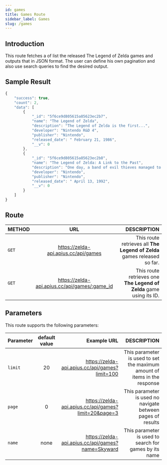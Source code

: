 ```yaml
---
id: games
title: Games Route
sidebar_label: Games
slug: /games
---
```


## Introduction

This route fetches a of list the released The Legend of Zelda games and outputs that in JSON format. The user can define his own pagination and also use search queries to find the desired output. 

## Sample Result

```javascript
{
    "success": true,
    "count": 2,
    "data": [
        {
            "_id": "5f6ce9d805615a85623ec2b7",
            "name": "The Legend of Zelda",
            "description": "The Legend of Zelda is the first...",
            "developer": "Nintendo R&D 4",
            "publisher": "Nintendo",
            "released_date": " February 21, 1986",
            "__v": 0
        },
        {
            "_id": "5f6ce9d805615a85623ec2b8",
            "name": "The Legend of Zelda: A Link to the Past",
            "description": "One day, a band of evil thieves managed to...",
            "developer": "Nintendo",
            "publisher": "Nintendo",
            "released_date": " April 13, 1992",
            "__v": 0
        }
    ]
}
```

## Route

| METHOD        |      URL      |   DESCRIPTION |
| ------------- | :-----------: | -----: |
| `GET`         | https://zelda-api.apius.cc/api/games | This route retrieves all **The Legend of Zelda** games released so far. |
| `GET`         | https://zelda-api.apius.cc/api/games/:game_id | This route retrieves one **The Legend of Zelda** game using its ID. |

## Parameters

This route supports the following parameters:

| Parameter        |      default value      | Example URL |  DESCRIPTION |
| ------------- | :-----------: | -----: |  -----: |
| `limit`        | 20 | https://zelda-api.apius.cc/api/games?limit=100 | This parameter is used to set the maximum amount of items in the response |
| `page`         | 0 | https://zelda-api.apius.cc/api/games?limit=20&page=3 | This parameter is used no navigate between pages of results |
| `name`         | none | https://zelda-api.apius.cc/api/games?name=Skyward  | This parameter is used to search for games by its name |

